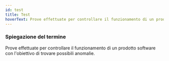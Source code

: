 ```yaml
---
id: test
title: Test
hoverText: Prove effettuate per controllare il funzionamento di un prodotto software con l'obiettivo di trovare possibili anomalie. 
---
```


### Spiegazione del termine

Prove effettuate per controllare il funzionamento di un prodotto software con l'obiettivo di trovare possibili anomalie. 
